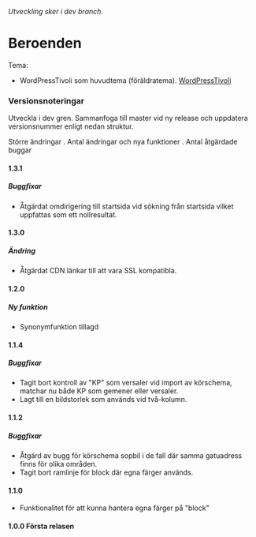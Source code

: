 _Utveckling sker i dev branch._

# Beroenden

Tema:

* WordPressTivoli som huvudtema (föräldratema).
[WordPressTivoli](https://github.com/Sundsvallskommun/WordPressTivoli)

### Versionsnoteringar 
Utveckla i dev gren. Sammanfoga till master vid ny release och uppdatera versionsnummer enligt nedan struktur.

Större ändringar . Antal ändringar och nya funktioner . Antal åtgärdade buggar

#### 1.3.1
##### Buggfixar
* Åtgärdat omdirigering till startsida vid sökning från startsida vilket uppfattas som ett nollresultat.

#### 1.3.0
##### Ändring
* Åtgärdat CDN länkar till att vara SSL kompatibla.

#### 1.2.0
##### Ny funktion
* Synonymfunktion tillagd

#### 1.1.4
##### Buggfixar
* Tagit bort kontroll av "KP" som versaler vid import av körschema, matchar nu både KP som gemener eller versaler.
* Lagt till en bildstorlek som används vid två-kolumn.


#### 1.1.2
##### Buggfixar
* Åtgärd av bugg för körschema sopbil i de fall där samma gatuadress finns för olika områden.
* Tagit bort ramlinje för block där egna färger används.

#### 1.1.0
* Funktionalitet för att kunna hantera egna färger på "block" 

#### 1.0.0 Första relasen